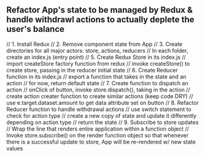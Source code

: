 ## Refactor App's state to be managed by Redux & handle withdrawl actions to actually deplete the user's balance

// 1. Install Redux
// 2. Remove component state from App
// 3. Create directories for all major actors: store, actions, reducers
    // In each folder, create an index.js (entry point)
// 5. Create Redux Store in its index.js
    // import createStore factory function from redux
    // invoke createStore() to create store, passing in the reducer initial state
// 6. Create Reducer function in its index.js
    // export a function that takes in the state and an action 
    // for now, return default state
// 7. Create function to dispatch an action 
    // onClick of button, invoke store.dispatch(), taking in the action
    // create action creater function to create similar actions (keep code DRY) 
    // use e.target.dataset.amount to get data attribute set on button
// 8. Refactor Reducer function to handle withdrawal actions
    // use switch statement to check for action type
    // create a new copy of state and update it differently depending on action type
    // return the state 
// 9. Subscribe to store updates
    // Wrap the line that renders entire application within a function object 
    // Invoke store.subscribe() on the render function object so that whenever there is a successful update to store, App will be re-rendered w/ new state values
